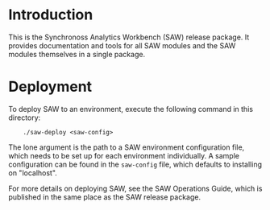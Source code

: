 # Introduction

This is the Synchronoss Analytics Workbench (SAW) release package.  It
provides documentation and tools for all SAW modules and the SAW
modules themselves in a single package.

# Deployment

To deploy SAW to an environment, execute the following command in this
directory:

        ./saw-deploy <saw-config>

The lone argument is the path to a SAW environment configuration file,
which needs to be set up for each environment individually.  A sample
configuration can be found in the `saw-config` file, which defaults to
installing on "localhost".

For more details on deploying SAW, see the SAW Operations Guide, which
is published in the same place as the SAW release package.
